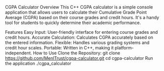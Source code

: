 CGPA Calculator
Overview
This C++ CGPA calculator is a simple console application that allows users to calculate their Cumulative Grade Point Average (CGPA) based on their course grades and credit hours. It's a handy tool for students to quickly determine their academic performance.

Features
Easy Input: User-friendly interface for entering course grades and credit hours.
Accurate Calculation: Calculates CGPA accurately based on the entered information.
Flexible: Handles various grading systems and credit hour scales.
Portable: Written in C++, making it platform-independent.
How to Use
Clone the Repository:
git clone https://github.com/MenITrust/cgpa-calculator.git
cd cgpa-calculator
Run the application
./cgpa_calculator

